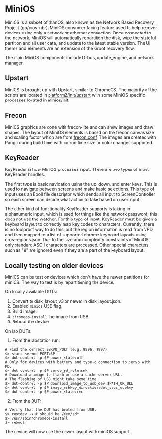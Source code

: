 # MiniOS
MiniOS is a subset of thanOS, also known as the Network Based Recovery Project
(go/cros-nbr). MiniOS consumer facing feature used to help recover devices
using only a network or ethernet connection. Once connected to the network,
MiniOS will automatically repartition the disk, wipe the stateful partition and
all user data, and update to the latest stable version. The UI theme and
elements are an extension of the Groot recovery flow.

The main MiniOS components include D-bus, update_engine, and network manager.

## Upstart
MiniOS is brought up with Upstart, similar to ChromeOS. The majority of the
scripts are located in [platform2/init/upstart] with some MiniOS specific
processes located in [minios/init].

## Frecon
MiniOS graphics are done with frecon-lite and can show images and draw shapes.
The layout of MiniOS elements is based on the frecon canvas size and scaling
factor which are from [frecon.conf]. The images are created with Pango during
build time with no run time size or color changes supported.

## KeyReader
KeyReader is how MiniOS processes input. There are two types of input
KeyReader handles.

The first type is basic navigation using the up, down, and
enter keys. This is used to navigate between screens and make basic selections.
This type of input uses an Epoll file descriptor which sends all input to
ScreenController so each screen can decide what action to take based on user
input.

The other kind of functionality KeyReader supports is taking in alphanumeric
input, which is used for things like the network password; this does not use
the watcher. For this type of input, KeyReader must be given a keyboard layout
to correctly map key codes to characters. Currently, there is no foolproof way
to do this, but the region information is read from VPD and then mapped to a
list of supported chrome keyboard layouts using cros-regions.json. Due to the
size and complexity constraints of MiniOS, only standard ASCII characters are
processed. Other special characters such as "ê" are ignored even if they are a
part of the keyboard layout.

## Locally testing on older devices
MiniOS can be test on devices which don't have the newer partitions for miniOS.
The way to test is by repartitioning the device.

On locally available DUTs:
  1. Convert to disk_layout_v3 or newer in disk_layout.json.
  2. Enabled `minios` USE flag.
  3. Build image.
  4. `chromeos-install` the image from USB.
  5. Reboot the device.

On lab DUTs:
 1. From the labstation run:
```
# Find the correct SERVO_PORT (e.g. 9996, 9997)
$> start servod PORT=$P
$> dut-control -p $P power_state:off
# Only for devices with battery and type-c connection to servo with PD.
$> dut-control -p $P servo_pd_role:snk
# Download a image to flash or use a cache server URL.
# The flashing of USB might take some time.
$> dut-control -p $P download_image_to_usb_dev:$PATH_OR_URL
$> dut-control -p $P image_usbkey_direction:dut_sees_usbkey
$> dut-control -p $P power_state:rec
```
 2. From the DUT:
```
# Verify that the DUT has booted from USB.
$> rootdev -s # should be /dev/sd*
$> /usr/sbin/chromeos-install
$> reboot
```

The device will now use the newer layout with miniOS support.

[platform2/init/upstart]: https://chromium.googlesource.com/chromiumos/platform2/+/HEAD/init/upstart/
[minios/init]: https://chromium.googlesource.com/chromiumos/platform2/+/HEAD/minios
[frecon.conf]: https://chromium.googlesource.com/chromiumos/platform2/+/HEAD/minios/init/frecon.conf
